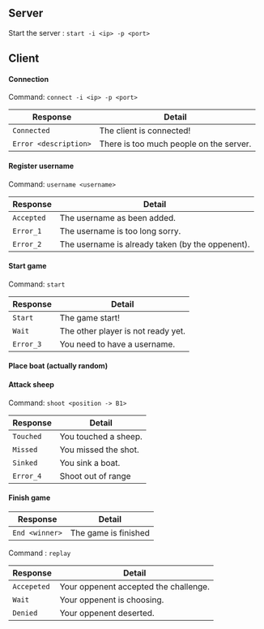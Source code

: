 ## Server
Start the server : `start -i <ip> -p <port>`

## Client
#### Connection
Command: `connect -i <ip> -p <port>`

|Response|Detail|
| ---- | ---- |
|`Connected`|The client is connected!|
|`Error <description>`|There is too much people on the server.|

#### Register username
Command: `username <username>`

|Response|Detail|
| ---- | ---- |
|`Accepted`|The username as been added.|
|`Error_1`|The username is too long sorry.|
|`Error_2`|The username is already taken (by the oppenent).|

#### Start game
Command: `start`

|Response|Detail|
| ---- | ---- |
|`Start`|The game start!|
|`Wait`|The other player is not ready yet.|
|`Error_3`|You need to have a username.|

#### Place boat (actually random)

#### Attack sheep
Command: `shoot <position -> B1>`

|Response|Detail|
| ---- | ---- |
|`Touched`|You touched a sheep.|
|`Missed`|You missed the shot.|
|`Sinked`|You sink a boat.|
|`Error_4`|Shoot out of range|

#### Finish game

|Response|Detail|
| ---- | ---- |
|`End <winner>`|The game is finished|

Command : `replay`

|Response|Detail|
| ---- | ---- |
|`Accepeted`|Your oppenent accepted the challenge.|
|`Wait`|Your oppenent is choosing.|
|`Denied`|Your oppenent deserted.|
